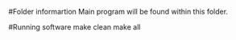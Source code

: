 #Folder informartion
Main program will be found within this folder.

#Running software
make clean
make all


